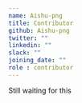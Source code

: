 ```yaml
---
name: Aishu-png
title: Contributor
github: Aishu-png
twitter: ""
linkedin: ""
slack: ""
joining_date: ""
role : contributor
---
```


Still waiting for this

